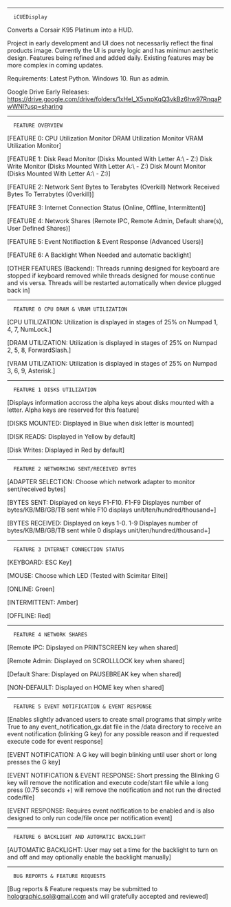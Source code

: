 
--------------------------------------------------------------------------------------------------------------------------------------------
      iCUEDisplay

Converts a Corsair K95 Platinum into a HUD.

Project in early development and UI does not necessarliy reflect the final products image. Currently the UI is purely logic and has minimun
aesthetic design.
Features being refined and added daily. Existing features may be more complex in coming updates.

Requirements:
Latest Python.
Windows 10.
Run as admin.

Google Drive Early Releases: https://drive.google.com/drive/folders/1xHeI_X5vnpKqQ3vkBz6hw97RnqaPwWNl?usp=sharing

--------------------------------------------------------------------------------------------------------------------------------------------
      FEATURE OVERVIEW

[FEATURE 0:
CPU Utilization Monitor
DRAM Utilization Monitor
VRAM Utilization Monitor]

[FEATURE 1:
Disk Read Monitor (Disks Mounted With Letter A:\ - Z:\)
Disk Write Monitor (Disks Mounted With Letter A:\ - Z:\)
Disk Mount Monitor (Disks Mounted With Letter A:\ - Z:\)]

[FEATURE 2:
Network Sent Bytes to Terabytes (Overkill)
Network Received Bytes To Terrabytes (Overkill)]

[FEATURE 3:
Internet Connection Status (Online, Offline, Intermittent)]

[FEATURE 4:
Network Shares (Remote IPC, Remote Admin, Default share(s), User Defined Shares)]

[FEATURE 5:
Event Notifiaction & Event Response (Advanced Users)]

[FEATURE 6:
A Backlight When Needed and automatic backlight]

[OTHER FEATURES (Backend):
Threads running designed for keyboard are stopped if keyboard removed while threads designed for mouse continue and vis versa. Threads will
be restarted automatically when device plugged back in]

--------------------------------------------------------------------------------------------------------------------------------------------
      FEATURE 0 CPU DRAM & VRAM UTILIZATION
[CPU UTILIZATION: Utilization is displayed in stages of 25% on Numpad 1, 4, 7, NumLock.]

[DRAM UTILIZATION: Utilization is displayed in stages of 25% on Numpad 2, 5, 8, ForwardSlash.]

[VRAM UTILIZATION: Utilization is displayed in stages of 25% on Numpad 3, 6, 9, Asterisk.]

--------------------------------------------------------------------------------------------------------------------------------------------
      FEATURE 1 DISKS UTILIZATION
[Displays information accross the alpha keys about disks mounted with a letter. Alpha keys are reserved for this feature]

[DISKS MOUNTED: Displayed in Blue when disk letter is mounted]

[DISK READS: Displayed in Yellow by default]

[Disk Writes: Displayed in Red by default]

--------------------------------------------------------------------------------------------------------------------------------------------
      FEATURE 2 NETWORKING SENT/RECEIVED BYTES
[ADAPTER SELECTION: Choose which network adapter to monitor sent/received bytes]

[BYTES SENT: Displayed on keys F1-F10. F1-F9 Displayes number of bytes/KB/MB/GB/TB sent while F10 displays unit/ten/hundred/thousand+]

[BYTES RECEIVED: Displayed on keys 1-0. 1-9 Displayes number of bytes/KB/MB/GB/TB sent while 0 displays unit/ten/hundred/thousand+]


--------------------------------------------------------------------------------------------------------------------------------------------
      FEATURE 3 INTERNET CONNECTION STATUS
[KEYBOARD: ESC Key]

[MOUSE: Choose which LED (Tested with Scimitar Elite)]

[ONLINE: Green]

[INTERMITTENT: Amber]

[OFFLINE: Red]



--------------------------------------------------------------------------------------------------------------------------------------------
      FEATURE 4 NETWORK SHARES
[Remote IPC: Dipslayed on PRINTSCREEN key when shared]

[Remote Admin: Displayed on SCROLLLOCK key when shared]

[Default Share: Displayed on PAUSEBREAK key when shared]

[NON-DEFAULT: Displayed on HOME key when shared]

--------------------------------------------------------------------------------------------------------------------------------------------
      FEATURE 5 EVENT NOTIFICATION & EVENT RESPONSE
[Enables slightly advanced users to create small programs that simply write True to any event_notification_gx.dat file in the /data directory
to receive an event notification (blinking G key) for any possible reason and if requested execute code for event response]

[EVENT NOTIFICATION: A G key will begin blinking until user short or long presses the G key]

[EVENT NOTIFICATION & EVENT RESPONSE: Short pressing the Blinking G key will remove the notification and execute code/start file while a long
press (0.75 seconds +) will remove the notification and not run the directed code/file]

[EVENT RESPONSE: Requires event notification to be enabled and is also designed to only run code/file once per notification event]

--------------------------------------------------------------------------------------------------------------------------------------------
      FEATURE 6 BACKLIGHT AND AUTOMATIC BACKLIGHT
[AUTOMATIC BACKLIGHT: User may set a time for the backlight to turn on and off and may optionally enable the backlight manually]

--------------------------------------------------------------------------------------------------------------------------------------------
      BUG REPORTS & FEATURE REQUESTS
[Bug reports & Feature requests may be submitted to holographic.sol@gmail.com and will gratefully accepted and reviewed]
